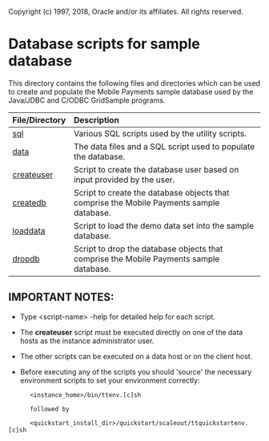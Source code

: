 Copyright (c) 1997, 2018, Oracle and/or its affiliates. All rights reserved.

# Database scripts for sample database

This directory contains the following files and directories which can be used to create and populate the Mobile Payments sample database used by the Java/JDBC and C/ODBC GridSample programs.

| File/Directory | Description |
| :------------- | :---------- |
| [sql](./sql)   | Various SQL scripts used by the utility scripts. |
| [data](./data) | The data files and a SQL script used to populate the database. |
| [createuser](./createuser) | Script to create the database user based on input provided by the user. |
| [createdb](./createdb) | Script to create the database objects that comprise the Mobile Payments sample database. |
| [loaddata](./loaddata) | Script to load the demo data set into the sample database. |
| [dropdb](./dropdb) | Script to drop the database objects that comprise the Mobile Payments sample database. |

## IMPORTANT NOTES:

* Type \<script-name\> -help for detailed help for each script.

* The **createuser** script must be executed directly on one of the data hosts as the instance administrator user.

* The other scripts can be executed on a data host or on the client host.

* Before executing any of the scripts you should 'source' the necessary environment scripts to set your environment correctly:

````
      <instance_home>/bin/ttenv.[c]sh

      followed by

      <quickstart_install_dir>/quickstart/scaleout/ttquickstartenv.[c]sh
````